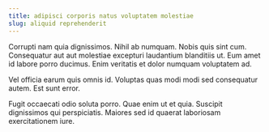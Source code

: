 ```yaml
---
title: adipisci corporis natus voluptatem molestiae
slug: aliquid reprehenderit
---
```


Corrupti nam quia dignissimos. Nihil ab numquam. Nobis quis sint cum. Consequatur aut aut molestiae excepturi laudantium blanditiis ut. Eum amet id labore porro ducimus. Enim veritatis et dolor numquam voluptatem ad.

Vel officia earum quis omnis id. Voluptas quas modi modi sed consequatur autem. Est sunt error.

Fugit occaecati odio soluta porro. Quae enim ut et quia. Suscipit dignissimos qui perspiciatis. Maiores sed id quaerat laboriosam exercitationem iure.
